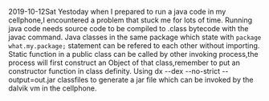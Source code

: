 2019-10-12Sat
Yestoday when I prepared to run a java code in my cellphone,I encountered a problem that stuck me for lots of time.
Running java  code needs source code to be compiled to .class bytecode with the javac command.
Java classes in the same package which state with `package what.my.package;` statement can be refered to each other without importing.
Static function in a public class can be called by other invoking process,the process will first construct an Object of that class,remember to put an constructor function in  class definity.
Using dx --dex --no-strict --output=out.jar classfiles to generate a jar file which can be invoked by the dalvik vm in the cellphone.
